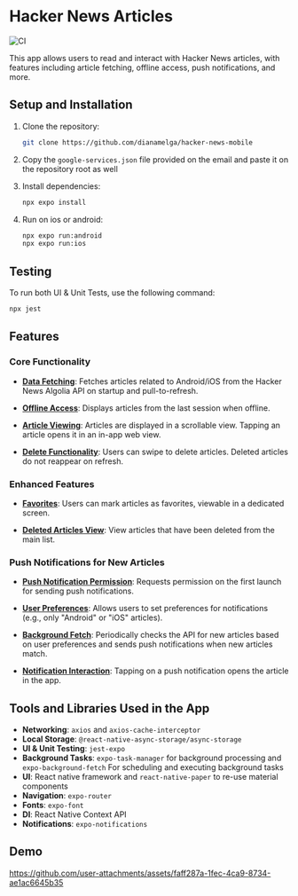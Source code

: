 # Hacker News Articles
![CI](https://github.com/dianamelga/hacker-news-mobile/actions/workflows/test.yml/badge.svg)

This app allows users to read and interact with Hacker News articles, with features including article fetching, offline access, push notifications, and more.

## Setup and Installation

1. Clone the repository:
    ```bash
    git clone https://github.com/dianamelga/hacker-news-mobile
    ```

2. Copy the `google-services.json` file provided on the email and paste it on the repository root as well

3. Install dependencies:
    ```bash
    npx expo install
    ```

4. Run on ios or android:
    ```bash
    npx expo run:android 
    npx expo run:ios
    ```

## Testing

To run both UI & Unit Tests, use the following command:

```bash
npx jest
```

## Features

### Core Functionality

- **[Data Fetching](https://github.com/dianamelga/hacker-news-mobile/blob/main/components/articles-list.component.tsx#L85)**: Fetches articles related to Android/iOS from the Hacker News Algolia API on startup and pull-to-refresh.  
  
- **[Offline Access](https://github.com/dianamelga/hacker-news-mobile/blob/main/services/api.ts#L9)**: Displays articles from the last session when offline.  
  
- **[Article Viewing](https://github.com/dianamelga/hacker-news-mobile/blob/main/components/articles-list.component.tsx#L46)**: Articles are displayed in a scrollable view. Tapping an article opens it in an in-app web view.  
  
- **[Delete Functionality](https://github.com/dianamelga/hacker-news-mobile/blob/main/components/article-card.component.tsx#L41)**: Users can swipe to delete articles. Deleted articles do not reappear on refresh.  

### Enhanced Features

- **[Favorites](https://github.com/dianamelga/hacker-news-mobile/blob/main/app/(tabs)/favorites.tsx#L5)**: Users can mark articles as favorites, viewable in a dedicated screen.  

- **[Deleted Articles View](https://github.com/dianamelga/hacker-news-mobile/blob/main/app/(tabs)/deleted.tsx#L5)**: View articles that have been deleted from the main list.  

### Push Notifications for New Articles

- **[Push Notification Permission](https://github.com/dianamelga/hacker-news-mobile/blob/main/app/_layout.tsx#L43)**: Requests permission on the first launch for sending push notifications.  

- **[User Preferences](https://github.com/dianamelga/hacker-news-mobile/blob/main/app/(screens)/settings.tsx#L16)**: Allows users to set preferences for notifications (e.g., only "Android" or "iOS" articles).  

- **[Background Fetch](https://github.com/dianamelga/hacker-news-mobile/blob/main/app/_layout.tsx#L44)**: Periodically checks the API for new articles based on user preferences and sends push notifications when new articles match.  

- **[Notification Interaction](https://github.com/dianamelga/hacker-news-mobile/blob/main/app/_layout.tsx#L50)**: Tapping on a push notification opens the article in the app.  


## Tools and Libraries Used in the App
- **Networking**: `axios` and `axios-cache-interceptor`
- **Local Storage**: `@react-native-async-storage/async-storage`
- **UI & Unit Testing**: `jest-expo`
- **Background Tasks**: `expo-task-manager` for background processing and `expo-background-fetch` For scheduling and executing background tasks
- **UI**: React native framework and `react-native-paper` to re-use material components
- **Navigation**: `expo-router`
- **Fonts**: `expo-font`
- **DI**: React Native Context API
- **Notifications**: `expo-notifications`

## Demo


https://github.com/user-attachments/assets/faff287a-1fec-4ca9-8734-ae1ac6645b35


